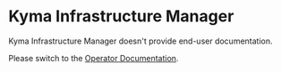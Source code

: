 # Kyma Infrastructure Manager

Kyma Infrastructure Manager doesn't provide end-user documentation.

Please switch to the [Operator Documentation](../operator/README.md).